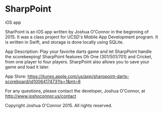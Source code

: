 # SharpPoint
iOS app

SharPoint is an iOS app written by Joshua O'Connor in the beginning of 2015.  It was a class project for UCSD's Mobile App Development program.  It is written in Swift, and storage is done locally using SQLite.

App Description:
Play your favorite darts game and let SharpPoint handle the scorekeeping! SharpPoint features Oh One (301/501/701) and Cricket, from one player to four players. SharpPoint also allows you to save your game and load it later.

App Store: https://itunes.apple.com/us/app/sharppoint-darts-scoreboard/id1006417473?ls=1&mt=8

For any questions, please contact the developer, Joshua O'Connor, at http://www.joshoconnor.us/contact

Copyright Joshua O'Connor 2015.  All rights reserved.
